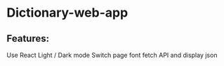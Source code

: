 # Dictionary-web-app

## Features:
Use React
Light / Dark mode
Switch page font
fetch API and display json